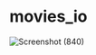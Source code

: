 # movies_io

![Screenshot (840)](https://user-images.githubusercontent.com/61461744/131254675-63c1ed38-60f4-4bcf-9262-63239969facd.png)
